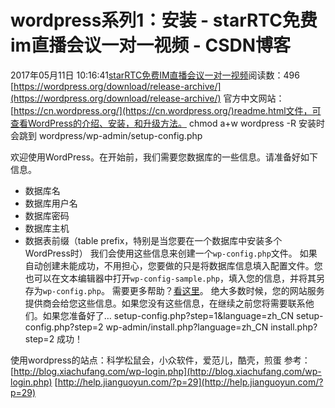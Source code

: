 # wordpress系列1：安装 - starRTC免费im直播会议一对一视频 - CSDN博客
2017年05月11日 10:16:41[starRTC免费IM直播会议一对一视频](https://me.csdn.net/elesos)阅读数：496
[https://wordpress.org/download/release-archive/](https://wordpress.org/download/release-archive/)
官方中文网站：[https://cn.wordpress.org/](https://cn.wordpress.org/)readme.html文件，可查看WordPress的介绍、安装，和升级方法。
chmod a+w wordpress -R
安装时会跳到
wordpress/wp-admin/setup-config.php

欢迎使用WordPress。在开始前，我们需要您数据库的一些信息。请准备好如下信息。
- 数据库名
- 数据库用户名
- 数据库密码
- 数据库主机
- 数据表前缀（table prefix，特别是当您要在一个数据库中安装多个WordPress时）
我们会使用这些信息来创建一个`wp-config.php`文件。
如果自动创建未能成功，不用担心，您要做的只是将数据库信息填入配置文件。您也可以在文本编辑器中打开`wp-config-sample.php`，填入您的信息，并将其另存为`wp-config.php`。 需要更多帮助？[看这里](https://codex.wordpress.org/zh-cn:%E7%BC%96%E8%BE%91_wp-config.php)。
绝大多数时候，您的网站服务提供商会给您这些信息。如果您没有这些信息，在继续之前您将需要联系他们。如果您准备好了…
setup-config.php?step=1&language=zh_CN
setup-config.php?step=2
wp-admin/install.php?language=zh_CN
install.php?step=2
成功！

使用wordpress的站点：科学松鼠会，小众软件，爱范儿，酷壳，煎蛋
参考：
[http://blog.xiachufang.com/wp-login.php](http://blog.xiachufang.com/wp-login.php)
[http://help.jianguoyun.com/?p=29](http://help.jianguoyun.com/?p=29)
